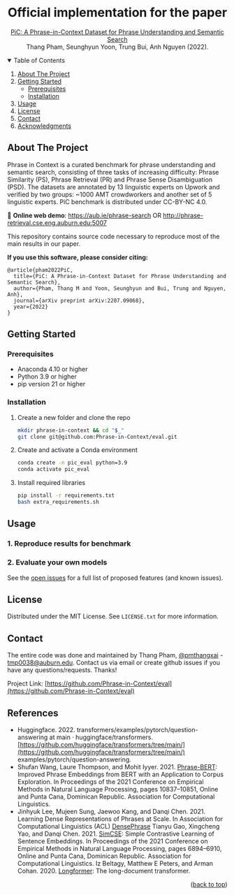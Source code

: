 <div id="top"></div>

<!--
*** Thanks for checking out the Best-README-Template. If you have a suggestion
*** that would make this better, please fork the repo and create a pull request
*** or simply open an issue with the tag "enhancement".
*** Don't forget to give the project a star!
*** Thanks again! Now go create something AMAZING! :D
-->



<!-- PROJECT SHIELDS -->
<!--
*** I'm using markdown "reference style" links for readability.
*** Reference links are enclosed in brackets [ ] instead of parentheses ( ).
*** See the bottom of this document for the declaration of the reference variables
*** for contributors-url, forks-url, etc. This is an optional, concise syntax you may use.
*** https://www.markdownguide.org/basic-syntax/#reference-style-links
-->

<!--
[![Contributors][contributors-shield]][contributors-url]
[![Forks][forks-shield]][forks-url]
[![Stargazers][stars-shield]][stars-url]
[![Issues][issues-shield]][issues-url]
[![MIT License][license-shield]][license-url]
[![LinkedIn][linkedin-shield]][linkedin-url]
-->


<!-- PROJECT LOGO -->
<br />

<div align="center">
  <!--
  <a href="https://github.com/anguyen8/im">
    <img src="images/logo.png" alt="Logo" width="80" height="80">
  </a>
  -->


  <h1 align="center">Official implementation for the paper</h1>

  <p align="center">
    <a href="https://arxiv.org/abs/2207.09068">PiC: A Phrase-in-Context Dataset for Phrase Understanding and Semantic Search</a>
    <br />
    Thang Pham, Seunghyun Yoon, Trung Bui, Anh Nguyen (2022).
  </p>

</div>



<!-- TABLE OF CONTENTS -->

<details open>
  <summary>Table of Contents</summary>
  <ol>
    <li>
      <a href="#about-the-project">About The Project</a>
    </li>
    <li>
      <a href="#getting-started">Getting Started</a>
      <ul>
        <li><a href="#prerequisites">Prerequisites</a></li>
        <li><a href="#installation">Installation</a></li>
      </ul>
    </li>
    <li><a href="#usage">Usage</a></li>
    <li><a href="#license">License</a></li>
    <li><a href="#contact">Contact</a></li>
    <li><a href="#acknowledgments">Acknowledgments</a></li>
  </ol>
</details>




<!-- ABOUT THE PROJECT -->

## About The Project

Phrase in Context is a curated benchmark for phrase understanding and semantic search, consisting of three tasks of increasing difficulty: Phrase Similarity (PS), Phrase Retrieval (PR) and Phrase Sense Disambiguation (PSD). The datasets are annotated by 13 linguistic experts on Upwork and verified by two groups: ~1000 AMT crowdworkers and another set of 5 linguistic experts. PiC benchmark is distributed under CC-BY-NC 4.0.

:star2: **Online web demo**: https://aub.ie/phrase-search OR http://phrase-retrieval.cse.eng.auburn.edu:5007

This repository contains source code necessary to reproduce most of the main results in our paper.

**If you use this software, please consider citing:**

    @article{pham2022PiC,
      title={PiC: A Phrase-in-Context Dataset for Phrase Understanding and Semantic Search},
      author={Pham, Thang M and Yoon, Seunghyun and Bui, Trung and Nguyen, Anh},
      journal={arXiv preprint arXiv:2207.09068},
      year={2022}
    }

<!-- GETTING STARTED -->

## Getting Started

### Prerequisites

* Anaconda 4.10 or higher
* Python 3.9 or higher
* pip version 21 or higher

### Installation

1. Create a new folder and clone the repo

   ```sh
   mkdir phrase-in-context && cd "$_"
   git clone git@github.com:Phrase-in-Context/eval.git
   ```

2. Create and activate a Conda environment

   ```sh
   conda create -n pic_eval python=3.9
   conda activate pic_eval
   ```

3. Install required libraries

   ```sh
   pip install -r requirements.txt
   bash extra_requirements.sh
   ```

<!-- USAGE EXAMPLES -->

## Usage

### 1. Reproduce results for benchmark



### 2. Evaluate your own models



<!--

- [] Analysis of attribution maps
  - [] Out-of-distribution issue (Sec. 5.1)
  - [] BERT often replaces a word by itself (Sec. 5.2)
  - [] Attribution magnitude (Sec. 5.2)
    -->

See the [open issues](https://github.com/Phrase-in-Context/eval/issues) for a full list of proposed features (and
known issues).


<!-- CONTRIBUTING -->

<!--

## Contributing

Contributions are what make the open source community such an amazing place to learn, inspire, and create. Any
contributions you make are **greatly appreciated**.

If you have a suggestion that would make this better, please fork the repo and create a pull request. You can also
simply open an issue with the tag "enhancement". Don't forget to give the project a star! Thanks again!

1. Fork the Project
2. Create your Feature Branch (`git checkout -b feature/AmazingFeature`)
3. Commit your Changes (`git commit -m 'Add some AmazingFeature'`)
4. Push to the Branch (`git push origin feature/AmazingFeature`)
5. Open a Pull Request
   -->

<!-- LICENSE -->

## License

Distributed under the MIT License. See `LICENSE.txt` for more information.


<!-- CONTACT -->

## Contact

The entire code was done and maintained by Thang Pham, [@pmthangxai](https://twitter.com/pmthangxai) - tmp0038@auburn.edu.
Contact us via email or create github issues if you have any questions/requests. Thanks!

Project Link: [https://github.com/Phrase-in-Context/eval](https://github.com/Phrase-in-Context/eval)


<!-- ACKNOWLEDGMENTS -->

## References

* Huggingface. 2022. transformers/examples/pytorch/question-answering at main · huggingface/transformers. [https://github.com/huggingface/transformers/tree/main/](https://github.com/huggingface/transformers/tree/main/) examples/pytorch/question-answering.
* Shufan Wang, Laure Thompson, and Mohit Iyyer. 2021. [Phrase-BERT]((https://github.com/sf-wa-326/phrase-bert-topic-model)): Improved Phrase Embeddings from BERT with an Application to Corpus Exploration. In Proceedings of the 2021 Conference on Empirical Methods in Natural Language Processing, pages 10837–10851, Online and Punta Cana, Dominican Republic. Association for Computational Linguistics.
* Jinhyuk Lee, Mujeen Sung, Jaewoo Kang, and Danqi Chen. 2021. Learning Dense Representations of Phrases at Scale. In Association for Computational Linguistics (ACL) [DensePhrase](https://github.com/princeton-nlp/DensePhrases)
Tianyu Gao, Xingcheng Yao, and Danqi Chen. 2021. [SimCSE](https://github.com/princeton-nlp/SimCSE): Simple Contrastive Learning of Sentence Embeddings. In Proceedings of the 2021 Conference on Empirical Methods in Natural Language Processing, pages 6894–6910, Online and Punta Cana, Dominican Republic. Association for Computational Linguistics.
Iz Beltagy, Matthew E Peters, and Arman Cohan. 2020. [Longformer](https://arxiv.org/abs/2004.05150): The long-document transformer.

<p align="right">&#40;<a href="#top">back to top</a>&#41;</p>

<!-- MARKDOWN LINKS & IMAGES -->
<!-- https://www.markdownguide.org/basic-syntax/#reference-style-links -->

[contributors-shield]: https://img.shields.io/github/contributors/Phrase-in-Context/eval.svg?style=for-the-badge
[contributors-url]: https://github.com/Phrase-in-Context/eval/graphs/contributors
[forks-shield]: https://img.shields.io/github/forks/Phrase-in-Context/eval.svg?style=for-the-badge
[forks-url]: https://github.com/Phrase-in-Context/eval/network/members
[stars-shield]: https://img.shields.io/github/stars/Phrase-in-Context/eval.svg?style=for-the-badge
[stars-url]: https://github.com/Phrase-in-Context/eval/stargazers
[issues-shield]: https://img.shields.io/github/issues/Phrase-in-Context/eval.svg?style=for-the-badge
[issues-url]: https://github.com/Phrase-in-Context/eval/issues
[license-shield]: https://img.shields.io/github/license/Phrase-in-Context/eval.svg?style=for-the-badge
[license-url]: https://github.com/Phrase-in-Context/eval/blob/master/LICENSE.txt
[linkedin-shield]: https://img.shields.io/badge/-LinkedIn-black.svg?style=for-the-badge&logo=linkedin&colorB=555
[linkedin-url]: https://linkedin.com/in/thangpm
